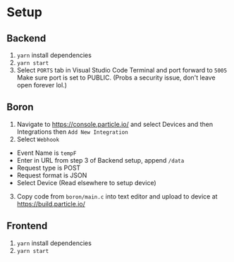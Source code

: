 # Setup

## Backend

1. `yarn` install dependencies
2. `yarn start`
3. Select `PORTS` tab in Visual Studio Code Terminal and port forward to `5005` Make sure port is set to PUBLIC. (Probs a security issue, don't leave open forever lol.)

## Boron

1. Navigate to https://console.particle.io/ and select Devices and then Integrations then `Add New Integration`
2. Select `Webhook`
 - Event Name is `tempF`
 - Enter in URL from step 3 of Backend setup, append `/data`
 - Request type is POST
 - Request format is JSON
 - Select Device (Read elsewhere to setup device)
3. Copy code from `boron/main.c` into text editor and upload to device at https://build.particle.io/

## Frontend

1. `yarn` install dependencies
2. `yarn start`

